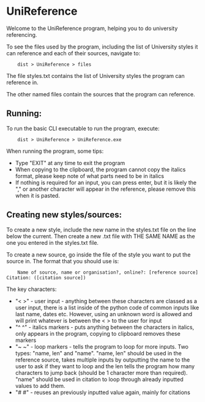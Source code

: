 # UniReference

Welcome to the UniReference program, helping you to do university referencing.

To see the files used by the program, including the list of University styles it can reference and each of their sources, navigate to:

        dist > UniReference > files

The file styles.txt contains the list of University styles the program can reference in.

The other named files contain the sources that the program can reference.

Running:
 -

To run the basic CLI executable to run the program, execute:

        dist > UniReference > UniReference.exe

When running the program, some tips:

 - Type "EXIT" at any time to exit the program
 - When copying to the clipboard, the program cannot copy the italics format, please keep note of what parts need to be in italics
 - If nothing is required for an input, you can press enter, but it is likely the "," or another character will appear in the reference, please remove this when it is pasted.

Creating new styles/sources:
 -

To create a new style, include the new name in the styles.txt file on the line below the current. Then create a new .txt file with THE SAME NAME as the one you entered in the styles.txt file.

To create a new source, go inside the file of the style you want to put the source in. The format that you should use is:

        Name of source, name or organisation?, online?: [reference source] Citation: ([citation source])

The key characters:

 - "< >" - user input - anything between these characters are classed as a user input, there is a list inside of the python code of common inputs like last name, dates etc. However, using an unknown word is allowed and will print whatever is between the < > to the user for input
 - "^ ^" - italics markers - puts anything between the characters in italics, only appears in the program, copying to clipboard removes these markers
 - "~ ~" - loop markers - tells the program to loop for more inputs. Two types: "name, len" and "name". "name, len" should be used in the reference source, takes multiple inputs by outputting the name to the user to ask if they want to loop and the len tells the program how many characters to jump back (should be 1 character more than required). "name" should be used in citation to loop through already inputted values to add them.
 - "# #" - reuses an previously inputted value again, mainly for citations